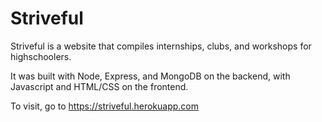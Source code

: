 # Striveful

Striveful is a website that compiles internships, clubs, and workshops for highschoolers.

It was built with Node, Express, and MongoDB on the backend, with Javascript and HTML/CSS on the frontend.

To visit, go to https://striveful.herokuapp.com
